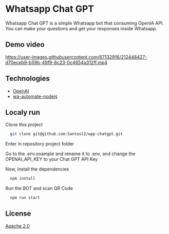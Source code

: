 # Whatsapp Chat GPT

Whatsapp Chat GPT is a simple Whatsapp bot that consuming OpenIA API. You can make your questions and get your responses inside Whatsapp.

## Demo video

https://user-images.githubusercontent.com/67132916/212448427-d70eceb9-b59b-49f9-8c23-0c4654a312ff.mp4

## Technologies

- [OpenAI](https://beta.openai.com/)
- [wa-automate-nodejs](https://github.com/open-wa/wa-automate-nodejs)

## Localy run

Clone this project

```bash
  git clone git@github.com:Santosl2/wpp-chatgpt.git
```

Enter in repository project folder

Go to the .env.example and rename it to .env, and change the OPENAI_API_KEY to your Chat GPT API Key

Now, install the dependencies

```bash
  npm install
```

Run the BOT and scan QR Code

```bash
  npm run start
```

## License

[Apache 2.0](https://choosealicense.com/licenses/apache-2.0/)
